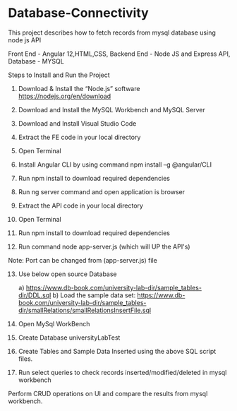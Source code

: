 # Database-Connectivity
This project describes how to fetch records from mysql database using node js API


Front End - Angular 12,HTML,CSS,
Backend End - Node JS and Express API,
Database - MYSQL


Steps to Install and Run the Project

1. Download & Install the “Node.js” software https://nodejs.org/en/download
2. Download and Install the MySQL Workbench and MySQL Server
3. Download and Install Visual Studio Code

4. Extract the FE code in your local directory
5. Open Terminal
6. Install Angular CLI by using command npm install –g @angular/CLI
7. Run npm install to download required dependencies
8. Run ng server command and open application is browser

9. Extract the API code in your local directory
10. Open Terminal
11. Run npm install to download required dependencies
12. Run command node app-server.js   (which will UP the API's)


Note: Port can be changed from (app-server.js) file


13. Use below open source Database

    a) https://www.db-book.com/university-lab-dir/sample_tables-dir/DDL.sql
    b) Load the sample data set:  https://www.db-book.com/university-lab-dir/sample_tables-dir/smallRelations/smallRelationsInsertFile.sql
    
14. Open MySql WorkBench
15. Create Database universityLabTest
16. Create Tables and Sample Data Inserted using the above SQL script files.
17. Run select queries to check records inserted/modified/deleted in mysql workbench


Perform CRUD operations on UI and compare the results from mysql workbench.
